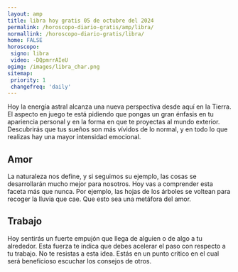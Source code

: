 ```yaml
---
layout: amp
title: libra hoy gratis 05 de octubre del 2024 
permalink: /horoscopo-diario-gratis/amp/libra/
normallink: /horoscopo-diario-gratis/libra/
home: FALSE
horoscopo:
 signo: libra
 video: -DQpmrrAIeU
ogimg: /images/libra_char.png
sitemap:
 priority: 1
 changefreq: 'daily'
---
```



Hoy la energía astral alcanza una nueva perspectiva desde aquí en la Tierra. El aspecto en juego te está pidiendo que pongas un gran énfasis en tu apariencia personal y en la forma en que te proyectas al mundo exterior. Descubrirás que tus sueños son más vívidos de lo normal, y en todo lo que realizas hay una mayor intensidad emocional.

## Amor

La naturaleza nos define, y si seguimos su ejemplo, las cosas se desarrollarán mucho mejor para nosotros. Hoy vas a comprender esta faceta más que nunca. Por ejemplo, las hojas de los árboles se voltean para recoger la lluvia que cae. Que esto sea una metáfora del amor.

## Trabajo

Hoy sentirás un fuerte empujón que llega de alguien o de algo a tu alrededor. Esta fuerza te indica que debes acelerar el paso con respecto a tu trabajo. No te resistas a esta idea. Estás en un punto crítico en el cual será beneficioso escuchar los consejos de otros.